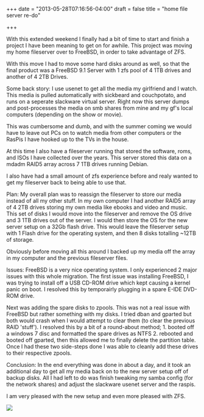 +++
date = "2013-05-28T07:16:56-04:00"
draft = false
title = "home file server re-do"

+++

With this extended weekend I finally had a bit of time to start and finish a project I have been meaning to get on for awhile.  This project was moving my home fileserver over to FreeBSD, in order to take advantage of ZFS.

With this move I had to move some hard disks around as well, so that the final product was a FreeBSD 9.1 Server with 1 zfs pool of 4 1TB drives and another of 4 2TB Drives.


Some back story:
I use usenet to get all the media my girlfriend and I watch.  This media is pulled automatically with sickbeard and couchpotato, and runs on a seperate slackware virtual server.  Right now this server dumps and post-processes the media on smb shares from mine and my gf's local computers (depending on the show or movie).

This was cumbersome and dumb, and with the summer coming we would have to leave out PCs on to watch media from other computers or the RasPis I have hooked up to the TVs in the house.

At this time I also have a fileserver running that stored the software, roms, and ISOs I have collected over the years.  This server stored this data on a mdadm RAID5 array across 7 1TB drives running Debian.

I also have had a small amount of zfs experience before and realy wanted to get my fileserver back to being able to use that.

Plan:
My overall plan was to reassign the fileserver to store our media instead of all my other stuff.  In my own computer I had another RAID5 array of 4 2TB drives storing my own media like ebooks and video and music.  This set of disks I would move into the fileserver and remove the OS drive and 3 1TB drives out of the server.  I would then store the OS for the new server setup on a 32Gb flash drive.  This would leave the fileserver setup with 1 Flash drive for the operating system, and then 8 disks totalling ~12TB of storage.

Obviously before moving all this around I backed up my media off the array in my computer and the previous fileserver files.

Issues:
FreeBSD is a very nice operating system.  I only experienced 2 major issues with this whole migration.  The first issue was installing FreeBSD, I was trying to install off a USB CD-ROM drive which kept causing a kernel panic on boot.  I resolved this by temporairly plugging in a spare E-IDE DVD-ROM drive.

Next was adding the spare disks to zpools. This was not a real issue with FreeBSD but rather something with my disks.  I tried dban and gparted but both would crash when I would attempt to clear them (to clear the previous RAID 'stuff').  I resolved this by a bit of a round-about method; 1.  booted off a windows 7 disc and formatted the spare drives as NTFS 2. rebooted and booted off gparted, then this allowed me to finally delete the partition table.  Once I had these two side-steps done I was able to cleanly add these drives to their respective zpools.

Conclusion:
In the end everything was done in about a day, and it took an additional day to get all my media back on to the new server setup off of backup disks.
All I had left to do was finish tweaking my samba config (for the network shares) and adjust the slackware usenet server and the raspis.

I am very pleased with the new setup and even more pleased with ZFS.  

![](https://banana.fish/files/img/blog/file-work1.jpg)


